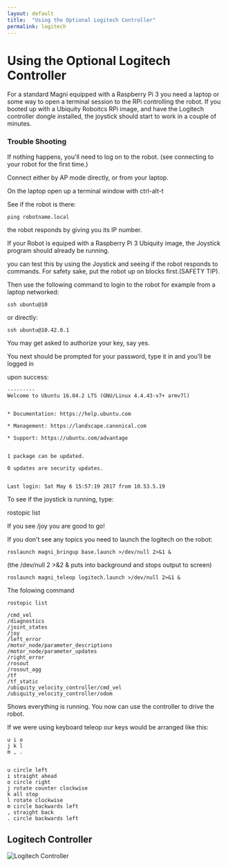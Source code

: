 ```yaml
---
layout: default
title:  "Using the Optional Logitech Controller"
permalink: logitech
---
```

# Using the Optional Logitech Controller

For a standard Magni equipped with a Raspberry Pi 3 
you need a laptop or some way to open a terminal session 
to the RPi controlling the robot. If you booted up with a 
Ubiquity Roboitcs RPi image, and have the Logitech controller 
dongle installed, the joystick should start to work in a couple of minutes.

### Trouble Shooting

If nothing happens, you'll need to log on to the robot.
(see connecting to your robot for the first 
time.)

Connect either by AP mode directly, or from your laptop.

On the laptop open up a terminal window with ctrl-alt-t

See if the robot is there:

	ping robotname.local



the robot responds by giving you its IP number.

If your Robot is equiped with a Raspberry Pi 3 Ubiquity image, the Joystick program should already be running.

you can test this by using the Joystick and seeing if the robot responds to commands. For safety sake, put the robot up on blocks first.(SAFETY TIP).



Then use the following command to login to the robot for example  from a laptop networked:

	ssh ubuntu@10
	
or directly:

	ssh ubuntu@10.42.0.1


You may get asked to authorize your key, say yes.

You next should be prompted for your password, type it in and you’ll be logged in

upon success:

	---------
	Welcome to Ubuntu 16.04.2 LTS (GNU/Linux 4.4.43-v7+ armv7l)


	* Documentation: https://help.ubuntu.com

	* Management: https://landscape.canonical.com

	* Support: https://ubuntu.com/advantage


	1 package can be updated.

	0 updates are security updates.


	Last login: Sat May 6 15:57:19 2017 from 10.53.5.19

To see if the joystick is running, type:

rostopic list

If you see /joy  you are good to go!

If you don't see any topics you need to launch the logitech on the robot:


	roslaunch magni_bringup base.launch >/dev/null 2>&1 & 

(the /dev/null 2 >&2 & puts into background and stops output to screen)


	roslaunch magni_teleop logitech.launch >/dev/null 2>&1 &




The folowing command

	rostopic list

	/cmd_vel
	/diagnostics
	/joint_states
	/joy
	/left_error
	/motor_node/parameter_descriptions
	/motor_node/parameter_updates
	/right_error
	/rosout
	/rosout_agg
	/tf
	/tf_static
	/ubiquity_velocity_controller/cmd_vel
	/ubiquity_velocity_controller/odom

Shows everything is running. You now can use the controller to drive the robot.

If we were using keyboard teleop our keys would be arranged like this:


	u i o
	j k l
	m , .


	u circle left
	i straight ahead
	o circle right
	j rotate counter clockwise	
	k all stop
	l rotate clockwise
	m circle backwards left
	, straight back
	. circle backwards left

## Logitech Controller

![Logitech Controller](https://ubiquityrobotics.github.io/learn.magni.com/assets/joystick.jpg)

<!--

Other possible way to display an image

![1038 image](https://ubiquityrobotics.github.io/learn.magni.com/assets/joystick.jpg)-->

<!--div class="image-wrapper">

		1038 raw
    
        <img src="https://ubiquityrobotics.github.io/learn.magni.com/assets/imag1038.jpg?raw=true" />
		
		1038
     
        <p class="image-caption">A Basic Multimeter</p>
    
</div-->


